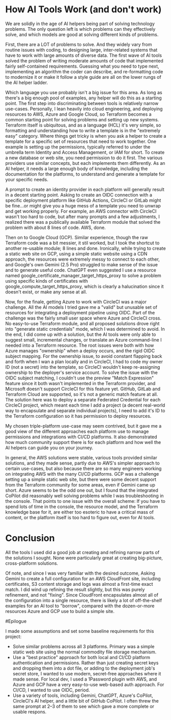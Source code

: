 # How AI Tools Work (and don't work)

We are solidly in the age of AI helpers being part of solving technology problems. The only question left is which problems can they effectively solve, and which models are good at solving different kinds of problems.

First, there are a LOT of problems to solve. And they widely vary from routine issues with coding, to designing large, inter-related systems that have to work with large amounts of diverse data. The first wave of AI tools solved the problem of writing moderate amounts of code that implemented fairly self-contained requirements. Guessing what you need to type next, implementing an algorithm the coder can describe, and re-formatting code to modernize it or make it follow a style guide are all on the lower rungs of the AI helper ladder.

Which language you use probably isn't a big issue for this area. As long as there's a big enough pool of examples, any helper will do this as a starting point. The first step into discriminating between tools is relatively narrow use-cases. Personally, I lean heavily into cloud engineering, and deploying resources to AWS, Azure and Google Cloud, so Terraform becomes a common starting point for solving problems and setting up new systems. Terraform itself is ubiquitous, and as a language (HCL) it's very simple, so formatting and understanding how to write a template is in the "extremely easy" category. Where things get tricky is when you ask a helper to create a template for a specific set of resources that need to work together. One example is setting up the permissions, typically referred to under the umbrella term Identity and Access Management, or IAM for short. To create a new database or web site, you need permission to do it first. The various providers use similar concepts, but each implements them differently. As an AI helper, it needs a large enough body of knowledge, including the documentation for the platforms, to understand and generate a template for your specific needs.

A prompt to create an identity provider in each platform will generally result in a decent starting point. Asking to create an OIDC connection with a specific deployment platform like GitHub Actions, CircleCI or GitLab might be fine…or might give you a huge mess of a template you need to unwrap and get working properly. For example, an AWS connector with CircleCI wasn't too hard to code, but after many prompts and a few adjustments, I realized there was a publically available Terraform module that solved the problem with about 8 lines of code. AWS, done.

Then on to Google Cloud (GCP). Similar experience, though the raw Terraform code was a bit messier, it stil worked, but I took the shortcut to another re-usable module; 8 lines and done. Ironically, while trying to create a static web site on GCP, using a simple static website using a CDN approach, the resources were extremely messy to connect to each other, and Google's own Gemini (2.5 Pro) struggled to make sense of the issue and to generate useful code. ChatGPT even suggested I use a resource named google_certificate_manager_target_https_proxy to solve a problem using specific kinds of certificates with google_compute_target_https_proxy, which is clearly a halucination since it doesn't exist, or make any sense at all.

Now, for the finale, getting Azure to work with CircleCI was a major challenge. All the AI models I tried gave me a "valid" but unusable set of resources for integrating a deployment pipeline using OIDC. Part of the challenge was the fairly small user space where Azure and CircleCI cross. No easy-to-use Terraform module, and all proposed solutions drove right into "generate static credentials" mode, which I was determined to avoid. In the end, I did come up with a solution, but the AI tools were only able to suggest small, incremental changes, or translate an Azure command-line I needed into a Terraform resource. The root issues were both with how Azure manages "ownership" when a deploy occurs, and the rigid OIDC subject mapping. For the ownership issue, to avoid constant flapping back and forth when I wan a plan locally and in CircleCI, I had to code my owner ID (not a secret) into the template, so CircleCI wouldn't keep re-assigning ownership to the deployer's service account. To solve the issue with the OIDC subject matching, I couldn't use the preview "Match Expression" feature since it both wasn't implemented in the Terraform provider, and Microsoft doesn't support CircleCI for this feature yet. GitHub, GitLab and Terraform Cloud are supported, so it's not a generic match feature at all. The solution here was to deploy a separate Federated Credential for each CircleCI project, which meant each time I add a project (a decent real-world way to encapsulate and separate individual projects), I need to add it's ID to the Terraform configuration so it has permission to deploy resources.

My chosen triple-platform use-case may seem contrived, but it gave me a good view of the different approaches each platform use to manage permissions and integrations with CI/CD platforms. It also demonstrated how much community support there is for each platform and how well the AI helpers can guide you on your journey.

In general, the AWS solutions were stable, various tools provided similar solutions, and they made sense, partly due to AWS's simpler approach to certain use-cases, but also because there are so many engineers working on integrating AWS with the many CI/CD platforms. GCP was a challenge setting up a simple static web site, but there were some decent support from the Terraform community for some areas, even if Gemini came up short. Azure seems to be the odd one out, but I found that the integrated CoPilot did reasonably well solving problems while I was troubleshooting in the console. That points to one issue with the overall scheme: If you have to spend lots of time in the console, the resource model, and the Terraform knowledge base for it, are either too esoteric to have a critical mass of content, or the platform itself is too hard to figure out, even for AI tools.

# Conclusion

All the tools I used did a good job at creating and refining narrow parts of the solutions I sought. None were particularly great at creating big-picture, cross-platform solutions.

Of note, and since I was very familiar with the desired outcome, Asking Gemini to create a full configuration for an AWS CloudFront site, including certificates, S3 content storage and logs was almost a first-time exact match. I did wind up refining the result slightly, but this was purely refinement, and not "fixing". Since CloudFront encapsulates almost all of the configuration into a single resource, there is likely a lot of off-the-shelf examples for an AI tool to "borrow", compared with the dozen-or-more resources Azure and GCP use to build a simple site.

#Epilogue

I made some assumptions and set some baseline requirements for this project:

- Solve similar problems across all 3 platforms. Primary was a simple static web site using the normal commodity file storage mechanism.
- Use a "best practice" approach for both local and CI/CD platform authentication and permissions. Rather than just creating secret keys and dropping them into a dot file, or adding to the deployment job's secret store, I wanted to use modern, secret-free approaches where it made sense. For local dev, I used a 1Password plugin with AWS, and Azure and GCP have a very easy-to-use web-based auth approach. For CI/CD, I wanted to use OIDC, period.
- Use a variety of tools, including Gemini, ChatGPT, Azure's CoPilot, CircleCI's AI helper, and a little bit of GitHub CoPilot. I often threw the same prompt at 2–3 of them to see which gave a more complete or usable respons.
